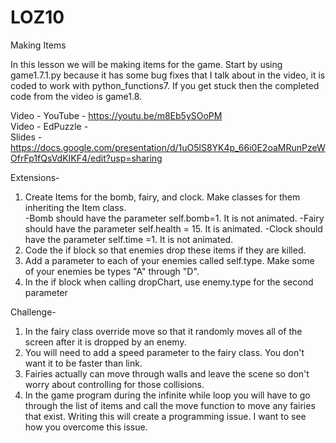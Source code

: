 # LOZ10
Making Items  

In this lesson we will be making items for the game.  Start by using game1.7.1.py because it has some bug fixes that I talk about in the video, it is coded to work with python_functions7.  If you get stuck then the completed code from the video is game1.8.

Video - YouTube - https://youtu.be/m8Eb5ySOoPM  
Video - EdPuzzle -   
Slides - https://docs.google.com/presentation/d/1uO5lS8YK4p_66i0E2oaMRunPzeWOfrFp1fQsVdKIKF4/edit?usp=sharing  

Extensions-  
1. Create Items for the bomb, fairy, and clock.  Make classes for them inheriting the Item class.   
  -Bomb should have the parameter self.bomb=1.  It is not animated.
  -Fairy should have the parameter self.health = 15.  It is animated.
  -Clock should have the parameter self.time =1.  It is not animated.
2. Code the if block so that enemies drop these items if they are killed.
3. Add a parameter to each of your enemies called self.type.  Make some of your enemies be types "A" through "D".
4. In the if block when calling dropChart, use enemy.type for the second parameter

Challenge-
1. In the fairy class override move so that it randomly moves all of the screen after it is dropped by an enemy.
2. You will need to add a speed parameter to the fairy class.  You don't want it to be faster than link.
3. Fairies actually can move through walls and leave the scene so don't worry about controlling for those collisions.
4. In the game program during the infinite while loop you will have to go through the list of items and call the move function to move any fairies that exist.  Writing this will create a programming issue.  I want to see how you overcome this issue.
